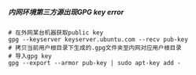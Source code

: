 ##### 内网环境第三方源出现GPG key error
```
# 在外网某台机器获取public key
gpg --keyserver keyserver.ubuntu.com --recv pub-key
# 拷贝当前用户根目录下生成的.gpg文件夹至内网对应用户根目录
# 导入gpg key 
gpg --export --armor pub-key | sudo apt-key add -

```
